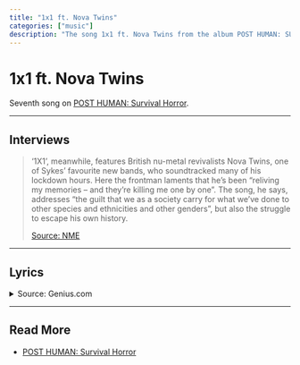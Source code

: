 ```yaml
---
title: "1x1 ft. Nova Twins"
categories: ["music"]
description: "The song 1x1 ft. Nova Twins from the album POST HUMAN: SURVIVAL HORROR."
---
```

# 1x1 ft. Nova Twins

Seventh song on [POST HUMAN: Survival Horror](ph-survival-horror).

***

## Interviews

> ‘1X1’, meanwhile, features British nu-metal revivalists Nova Twins, one of Sykes’ 
favourite new bands, who soundtracked many of his lockdown hours. Here the frontman 
laments that he’s been “reliving my memories – and they’re killing me one by one”. 
The song, he says, addresses “the guilt that we as a society carry for what we’ve done 
to other species and ethnicities and other genders”, but also the struggle to escape 
his own history.
> 
> [Source: NME](https://www.nme.com/big-reads/bring-me-the-horizon-cover-interview-2020-post-human-survival-horror-2804768)

***

## Lyrics

<details class="lyrics">
<summary>Source: Genius.com</summary>

> [Intro: Oli Sykes]
> Put me outta my misery
>
> [Verse 1: Oli Sykes]
> Disconnected from the world again
> And no, the sun don't shine in the place I've been
> So why you keep acting like I don't exist?
> Yeah, feel like I'm ready to die, but I can't commit
>
> [Pre-Chorus: Oli Sykes]
> So I ask myself, when will I learn?
> I'd set myself on fire to feel the burn
> I'm scared that I'm never gonna be repaired
>
> [Chorus: Oli Sykes]
> Put me outta my misery, my mind
> Feels like an archenemy, can't look me in the eyes
> I don't know what hurts the most, holding on or letting go
> Reliving my memories and they're killing me one by one
>
> [Verse 2: Amy Love]
> Sabotaged myself again
> Got a brain like a hurricane
> Me and that bitch, no, we can't be friends
> And I don't even care, no
> Got me sinking to a dark place (Outta love)
> Evil twin under the staircase (Oh my God)
> Think I'm looking at a long night
> I'm alone, I'm alone, I'm alone, I'm alone
>
> [Pre-Chorus: Amy Love, Oli Sykes, Amy Love & Oli Sykes]
> Terrified (Terrified), I'm numb (But I'm numb)
> Annihilation never looked so good, shut up
> Hush your mouth, you talk too much
>
> [Chorus: Oli Sykes]
> Put me outta my misery, my mind
> Feels like an archenemy, can't look me in the eyes
> I don't know what hurts the most, holding on or letting go
> Reliving my memories and they're killing me one by one
>
> [Bridge: Oli Sykes]
> And I'm staring into the void again
> No one knows what a mess I'm in
> The voices in my head say I'm just being paranoid
> But it's bad for my health, how much I hate myself
> I suffocate, the weight, it pulls me underneath
>
> [Chorus: Oli Sykes]
> Put me outta my misery, my mind
> Feels like an archenemy, can't look me in the eyes
> I don't know what hurts the most, holding on or letting go
> Reliving my memories and they're killing me one by one
>
> [Outro: Oli Sykes]
> Yeah, it's killing me one by one
> And they're killing me one by one

</details>

***

## Read More

- [POST HUMAN: Survival Horror](ph-survival-horror)